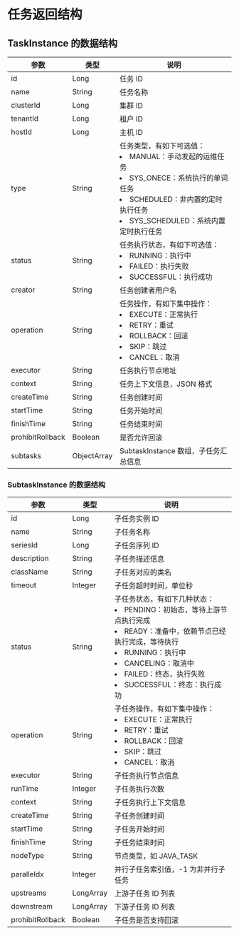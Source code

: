 任务返回结构
=========================

TaskInstance 的数据结构
---------------------------------------

|        参数        |     类型      |      说明       |
|------------------|-------------|-----------------|
| id               | Long        | 任务 ID     |
| name             | String      | 任务名称      |
| clusterId        | Long        | 集群 ID       |
| tenantId         | Long        | 租户 ID         |
| hostId           | Long        | 主机 ID        |
| type             | String      | 任务类型，有如下可选值： <li>MANUAL：手动发起的运维任务</li><li> SYS_ONECE：系统执行的单词任务   </li><li>SCHEDULED：非内置的定时执行任务</li><li> SYS_SCHEDULED：系统内置定时执行任务    </li>  |
| status           | String      | 任务执行状态，有如下可选值： <li>RUNNING：执行中</li><li> FAILED：执行失败   </li><li>SUCCESSFUL：执行成功  </li>   |
| creator          | String      | 任务创建者用户名     |
| operation        | String      | 任务操作，有如下集中操作： <li>EXECUTE：正常执行</li><li> RETRY：重试   </li> <li>ROLLBACK：回滚</li><li> SKIP：跳过  </li>  <li>CANCEL：取消 </li>   |
| executor         | String      | 任务执行节点地址     |
| context          | String      | 任务上下文信息，JSON 格式       |
| createTime       | String      | 任务创建时间     |
| startTime        | String      | 任务开始时间     |
| finishTime       | String      | 任务结束时间      |
| prohibitRollback | Boolean     | 是否允许回滚     |
| subtasks         | ObjectArray | SubtaskInstance 数组，子任务汇总信息     |

### SubtaskInstance 的数据结构

|        参数        |    类型     |  说明      |
|------------------|-----------|---------------|
| id               | Long      | 子任务实例 ID     |
| name             | String    | 子任务名称   |
| seriesId         | Long      | 子任务序列 ID      |
| description      | String    | 子任务描述信息    |
| className        | String    | 子任务对应的类名      |
| timeout          | Integer   | 子任务超时时间，单位秒    |
| status           | String    | 子任务状态，有如下几种状态： <li>PENDING：初始态，等待上游节点执行完成</li><li> READY：准备中，依赖节点已经执行完成，等待执行</li>   <li>RUNNING：执行中</li><li> CANCELING：取消中</li>   <li>FAILED：终态，执行失败</li><li> SUCCESSFUL：终态：执行成功 </li>   |
| operation        | String    | 子任务操作，有如下集中操作：<li>EXECUTE：正常执行</li> <li>RETRY：重试    </li><li>ROLLBACK：回滚</li><li> SKIP：跳过   </li> <li>CANCEL：取消 </li>       |
| executor         | String    | 子任务执行节点信息     |
| runTime          | Integer   | 子任务执行次数    |
| context          | String    | 子任务执行上下文信息     |
| createTime       | String    | 子任务创建时间     |
| startTime        | String    | 子任务开始时间     |
| finishTime       | String    | 子任务结束时间      |
| nodeType         | String    | 节点类型，如 JAVA_TASK   |
| paralleIdx       | Integer   | 并行子任务索引值，-1 为非并行子任务     |
| upstreams        | LongArray | 上游子任务 ID 列表      |
| downstream       | LongArray | 下游子任务 ID 列表    |
| prohibitRollback | Boolean   | 子任务是否支持回滚     |
